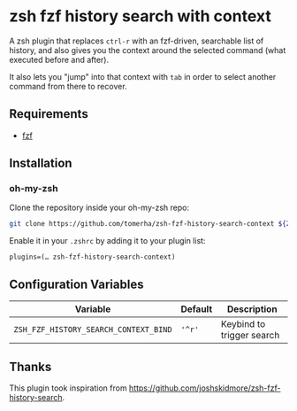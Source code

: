 # zsh fzf history search with context

A zsh plugin that replaces `ctrl-r` with an fzf-driven, searchable list of history, and also gives
you the context around the selected command (what executed before and after).

It also lets you "jump" into that context with `tab` in order to select another command from there
to recover.

## Requirements
* [fzf](https://github.com/junegunn/fzf)

## Installation

### oh-my-zsh

Clone the repository inside your oh-my-zsh repo:

``` sh
git clone https://github.com/tomerha/zsh-fzf-history-search-context ${ZSH_CUSTOM:=~/.oh-my-zsh/custom}/plugins/zsh-fzf-history-search-context
```

Enable it in your `.zshrc` by adding it to your plugin list:

```
plugins=(… zsh-fzf-history-search-context)
```

## Configuration Variables

| Variable                                  | Default                                 | Description                                                                                                |
| ----------------------------------------- | --------------------------------------- | ---------------------------------------------------------------------------------------------------------- |
| `ZSH_FZF_HISTORY_SEARCH_CONTEXT_BIND`     | `'^r'`                                  | Keybind to trigger search                                                                      |

## Thanks

This plugin took inspiration from https://github.com/joshskidmore/zsh-fzf-history-search.
